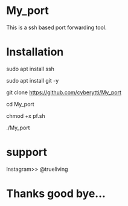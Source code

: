 # My_port
This is a ssh based port forwarding tool.

# Installation
sudo apt install ssh 

sudo apt install git -y

git clone https://github.com/cyberytti/My_port

cd My_port

chmod +x pf.sh

./My_port 

# support 

Instagram>> @trueliving

# Thanks good bye...
